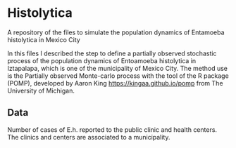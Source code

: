 # Histolytica
A repository of the files to simulate the population dynamics of Entamoeba histolytica in Mexico City

In this files I described the step to define a partially observed stochastic process of the population dynamics of Entoamoeba histolytica in Iztapalapa, which is one of the municipality of Mexico City. 
The method use is the Partially observed Monte-carlo process with the tool of the R package (POMP), developed by Aaron King https://kingaa.github.io/pomp from The University of Michigan. 

## Data
Number of cases of E.h. reported to the public clinic and health centers. The clinics and centers are associated to a municipality.

